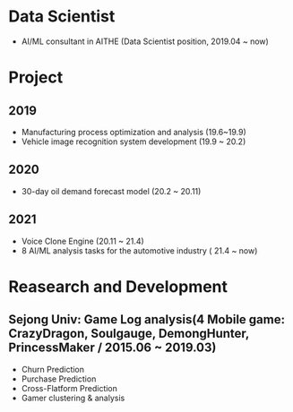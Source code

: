 # Data Scientist
- AI/ML consultant in AITHE (Data Scientist position, 2019.04 ~ now)

# Project
## 2019
- Manufacturing process optimization and analysis (19.6~19.9)
- Vehicle image recognition system development (19.9 ~ 20.2)
## 2020
- 30-day oil demand forecast model (20.2 ~ 20.11)
## 2021
- Voice Clone Engine (20.11 ~ 21.4)
- 8 AI/ML analysis tasks for the automotive industry ( 21.4 ~ now)

# Reasearch and Development
## Sejong Univ: Game Log analysis(4 Mobile game: CrazyDragon, Soulgauge, DemongHunter, PrincessMaker / 2015.06 ~ 2019.03)
- Churn Prediction
- Purchase Prediction
- Cross-Flatform Prediction
- Gamer clustering & analysis

<!---
JJ-91/JJ-91 is a ✨ special ✨ repository because its `README.md` (this file) appears on your GitHub profile.
You can click the Preview link to take a look at your changes.
--->
